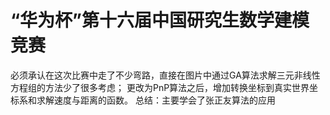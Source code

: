 # “华为杯”第十六届中国研究生数学建模竞赛
必须承认在这次比赛中走了不少弯路，直接在图片中通过GA算法求解三元非线性方程组的方法少了很多考虑；
更改为PnP算法之后，增加转换坐标到真实世界坐标系和求解速度与距离的函数。
总结：主要学会了张正友算法的应用
